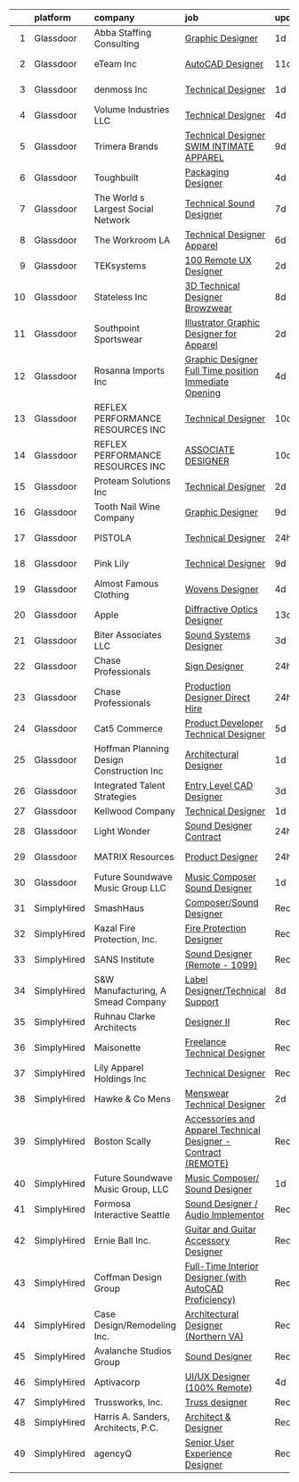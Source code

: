 

|    | platform    | company                                       | job                                                                                                                                                                                                                                                                                                                                                                                                                                                                                                                                                                                                                                                                                                                                                                                                                                                                                                                                                                                                                                                                                                                                                                                                                                                                                                                                               | update_time   | location             |
|---:|:------------|:----------------------------------------------|:--------------------------------------------------------------------------------------------------------------------------------------------------------------------------------------------------------------------------------------------------------------------------------------------------------------------------------------------------------------------------------------------------------------------------------------------------------------------------------------------------------------------------------------------------------------------------------------------------------------------------------------------------------------------------------------------------------------------------------------------------------------------------------------------------------------------------------------------------------------------------------------------------------------------------------------------------------------------------------------------------------------------------------------------------------------------------------------------------------------------------------------------------------------------------------------------------------------------------------------------------------------------------------------------------------------------------------------------------|:--------------|:---------------------|
|  1 | Glassdoor   | Abba Staffing   Consulting                    | [Graphic Designer](https://www.glassdoor.com/partner/jobListing.htm?pos=123&ao=1110586&s=58&guid=00000181999fe7e7916dd5e45c391ed5&src=GD_JOB_AD&t=SR&vt=w&ea=1&cs=1_2247177e&cb=1656139803029&jobListingId=1007960849158&cpc=6FC5BA77C9A4CD78&jrtk=3-0-1g6cpvq15kltv801-1g6cpvq1kjrru800-155bffd3ea9478ad--6NYlbfkN0D5XY8x9m_cZnzhfDtFYdXIFqW5MfypCU-42RSKYM1kH_0eg9Z-lCucDnpRQujjG_ooTclHPZioJhe4mTk8S5hcjyUw3PG8KJkUVTs5vgBmLElv8meouyLQebweONDNT1XrFsEC6s1bsN_UQPBA9rxKUjfxQBaMX06mq7FGyrM_JAB2sPVV88j1o8Q0quW33VSI1_bfWkgmMI9OPbMJ_xHQj9-OAmwYSnWX5XeFM1X-IvdGqXnUo1EW_fMAmQcrB_y66C3V2ZDGFh3yBXx9o_XVhut6vDx8xtyKKr8DNNHHl9OX6nUPxBNB7fZf0TjYFpStfqWNKdis2msfiDVYWVi_idkJnYpibq6gXOYyVh7oxZmNyzPlgn9yB4k8c3twSjGC74osTYuNKalfn2fjEEXD5VXs3jveoI3d0e-vLGPOteO6l8mbncykiHUJ78qnd2siRDnKWxqqnuxs61eR-JnIaRA7i49WLNBvM91uicmYvJ-vGPNfnSBiOQlDh5onf47sF9Bt99dHeHVq-SGjAxuMgb0frEpKbTi7zKB5d-sx-5hWRYI-TlGju65ddYT23z66khxz1kccgYUiTB4RQ74TbkbqOXHjAmo%3D)                                                                                                                                                                                                                                                                                                                                                                                         | 1d            | United States        |
|  2 | Glassdoor   | eTeam Inc                                     | [AutoCAD Designer](https://www.glassdoor.com/partner/jobListing.htm?pos=129&ao=1110586&s=58&guid=00000181999fe7e7916dd5e45c391ed5&src=GD_JOB_AD&t=SR&vt=w&ea=1&cs=1_66d0f1a1&cb=1656139803030&jobListingId=1007937039017&cpc=9908D8D4413DBB8A&jrtk=3-0-1g6cpvq15kltv801-1g6cpvq1kjrru800-259ea91345ecbb64--6NYlbfkN0Dtmpfj98iB4C0jJJOWen3Era3IQfJzNZ4PFwBIKpo80E20bU78zJ3qEgsYTK5DSPz2nVM63jEu85g2wyEp7GOiwDZtRm76r6gggW2dyppFTPDjrhPB1LtMoVxK5tILCAi8G_U8XwhcwQssUDssgQsYJnBmyAeTIwZ8myuz_qMZw3qW_9EF1ez9N1UbL3s7QI27-asQLpWxPvO2_uY06bANx0S-3tz7IDbvfZJvSbhsFsEgqe-1aelz88K3J4_lkMF3_bYta0ae3sYT4kLEH_mdaJpaxR2U1BB0QntvFdNYyhJ1YX3xC-LYrrOI9i1OPBixy1jU6_0N0B2CANHhjC-r0EAAQZAiFHSzCuwhJNj12r5V15vjctuRUnA2DTDyWhb4EDh2bYXHH6CboPfrolZSpwHzPAjMctXQqO_4VKxYXKRaHKQPbZG5Sq6YI_yqRklmcvVgtv4GwNdHzVXr0bnmdXcDH5LfPcjVq5L41JKtMEOBvIriv6TOoMJ_OSDeVbE%3D)                                                                                                                                                                                                                                                                                                                                                                                                                                                                                         | 11d           | McIntyre, GA         |
|  3 | Glassdoor   | denmoss Inc                                   | [Technical Designer](https://www.glassdoor.com/partner/jobListing.htm?pos=113&ao=1110586&s=58&guid=00000181999fe7e7916dd5e45c391ed5&src=GD_JOB_AD&t=SR&vt=w&ea=1&cs=1_8f75d930&cb=1656139803027&jobListingId=1007959249206&cpc=7E331B339EFC28D0&jrtk=3-0-1g6cpvq15kltv801-1g6cpvq1kjrru800-43769c3766ba4d8c--6NYlbfkN0DdLn5tXN_RiyJSiFodarGZFJKa8s6F6AK0THPBWp05McNH5sQAMcv2qi3L-7LDewW-T-4fF36Hi0NQzX3-MyxJ9SFL_pYdff_DLAv5aAurf4gsINBZbnt8l_5Zix4SHWoHxc8eG_jxi1WioIYvKKTRA9-_nnwFGC_PEjMC8SDKsqfZNJgzKSksCgixSpyTskJXMSjfDpv5NsoEuVE3IRmdQ58R-xCqYVedBR2AFnL1A3jckqZIBFzOOYkPv8MPzV1DiItN2DJkUMKmiuk4SBXQIuhanMEzBMXSlZOx2jMCLnmoPHN5MUlxENHhdl4fRHvG2SpDE2jUCW1ykilPKF_FRonXjvqycTRQyBBhwQi1XoHkJh5r6oMJWqJdCuyIQOJ_WJ2-GBsEZgmHQuo9NsXN6MUJzcn7r4QlfO9r57JnO_YoWuzpzYHZt4f9edmlWXqndaoTQ-M-f-In7HrXvAB-1xYZSOAC5nw9MvXxyKI_7EocwgAjaYGxbEZw2qoMHnc%3D)                                                                                                                                                                                                                                                                                                                                                                                                                                                                                       | 1d            | New York, NY         |
|  4 | Glassdoor   | Volume Industries LLC                         | [Technical Designer](https://www.glassdoor.com/partner/jobListing.htm?pos=108&ao=1110586&s=58&guid=00000181999fe7e7916dd5e45c391ed5&src=GD_JOB_AD&t=SR&vt=w&ea=1&cs=1_73f53e7c&cb=1656139803026&jobListingId=1007951439288&cpc=A938E184CF850189&jrtk=3-0-1g6cpvq15kltv801-1g6cpvq1kjrru800-cee7be69e2de9c40--6NYlbfkN0CrWoS4xJUTKBVnDGFk4QJc1FVcIWpHg6iKELYAmHB_h5yh0Dp8TQlJbo0yccCNWnJZulmNEIBEuZ36rM7hJYuuXp0-ocEdb7x4b-jFL4e76IbVU_qOLIn2576b78K708hffQi448F8HjxF11MxQWFgFeCmzxNtL8bwlKW7rYwozO-3tQfV-SBmYzc0oivaGyqOTppDUJhhv9zyIJfy8N2OIP8HfB4DAe8nGWJQ2N_cQ_dknvmmmGUAjGQ8jqMb0ckdGhFj1EW2GR_gjmNz4FJ8ijaJ20LC6QU2ADrFHEzRGLBLeQ6GO200WRwuK4jU4VjI045NtabefZ2Gm1o5ASkAZOo2dyhkXGyWmCrdxvc-HhQ0uyp6CJbLFn_al8QTfrJeuARVlr6sLNUj0gYNNmggvDPjPawVdWdFkqPLd3Ga0V_BUmZSziucDpxMw-zqF16HQzIjLl9E5Y572ZDQ1Q5ZA6B8s7BMBfX00XC_447exMmgPIpicTbta-elNZAeTG-RAf7UCJN8YreD0lh_dyPU)                                                                                                                                                                                                                                                                                                                                                                                                                                                                     | 4d            | Long Island City, NY |
|  5 | Glassdoor   | Trimera Brands                                | [Technical Designer   SWIM   INTIMATE APPAREL](https://www.glassdoor.com/partner/jobListing.htm?pos=110&ao=1110586&s=58&guid=00000181999fe7e7916dd5e45c391ed5&src=GD_JOB_AD&t=SR&vt=w&ea=1&cs=1_78daadd2&cb=1656139803027&jobListingId=1007942360547&cpc=A356F292FF34F670&jrtk=3-0-1g6cpvq15kltv801-1g6cpvq1kjrru800-4e00f04391f14b82--6NYlbfkN0DzaDHVbxJ-LJZej0v9fk4K-FwNocoxjQ_zxp68kPBvctOBIAfBBfY8yM6aWU0BbG79AGZrteZDLLR1ROExfUvURuACMNXEbU2lgAZJTHfTwjbvTSxRq4aFQdJ-C5X2_gb8JBuE7G684wYkkNPhUNfVRXTN6x96PErJfEPfX6yxrsP4V52AM0C8BHBBJXIs_ceglNmDeK8pYX7rAilESp_KtP8N3bvSk64t20KdY6PJgDa6uiMY2U9CVonpiNA-z0R3R4DWI55lOHjZVfPbr77Ga-KARzmbF4BV5wL_RphcnnXN8upO1ayvDeNgBX6yKgYPZ0tlu1o5XKZeIQxawNC-uq1cZGgsdA7aIPWNNZf7QcRg6-srtOBI8qeWEBBqkHnZAcJdTECfR5g1w62Whte-d7O3MZZ1rtaVGuGOC4Tsfq6pK5i2Q3WcnTxlpiZdGvWY-LI-kQ5-wF4ldM1voYXBWf132A_Z8ikDMLOm4wmRjD9pCaQajiaYhpkOf11plAFB-oE9TMxkGjiyMmqHTeTBowVRrcuuDws%3D)                                                                                                                                                                                                                                                                                                                                                                                                                             | 9d            | New York, NY         |
|  6 | Glassdoor   | Toughbuilt                                    | [Packaging Designer](https://www.glassdoor.com/partner/jobListing.htm?pos=109&ao=1110586&s=58&guid=00000181999fe7e7916dd5e45c391ed5&src=GD_JOB_AD&t=SR&vt=w&ea=1&cs=1_8f88eb24&cb=1656139803026&jobListingId=1007952430060&cpc=4AE8B46D8845344B&jrtk=3-0-1g6cpvq15kltv801-1g6cpvq1kjrru800-0b7d8448e62768bf--6NYlbfkN0C4BDBIIfYywdCnnQWSiy8nzgMXr_T-T3FVOPaJNWu58sZHQP4c05NbEHUnsO5ve6OuW10Oli3_DUMNxbEVmi82GZmU4jdpu38fPRpG0ek7tOhAinm8wbXyoXwmhT4b-mWKUgANTIcKIc0X1YcIpVF_SewikGBWXDbuiZcao1ss5ro8kVCe8W_Leo9dzysIyxErY0wS-1K1Bgfyb8fgM7Ux7jY5KTbctELzNFG-opyFxJqGtuS7Vfllv4PjjVc37FO9uWlG9Wy7RfT6vlc9HwaIY79He5E-3rq19aObw6_wSLThKBzYshn2dRd1CwNKj0-X2kftMclzV7ZeEjN5cqB8O57GPGf30h8RlpmoQsVCXKYSmQitvdAzI48cqdGYfd4j-CC274MEpF-Pvifo8MFN0j_z9GDOTqsUzTFKnixGiyoFXChtL9H0duW3FTub7tOYNXp0W1Vjg-jsnUYZyz-ECrUy6SA3aBsvBCpmkdaXH2SDQlaCxmpQwTWuicLwAtv444-fdhu0ipwG_shw6Gbs)                                                                                                                                                                                                                                                                                                                                                                                                                                                                     | 4d            | Irvine, CA           |
|  7 | Glassdoor   | The World s Largest Social Network            | [Technical Sound Designer](https://www.glassdoor.com/partner/jobListing.htm?pos=122&ao=1110586&s=58&guid=00000181999fe7e7916dd5e45c391ed5&src=GD_JOB_AD&t=SR&vt=w&cs=1_feac3ee2&cb=1656139803028&jobListingId=1007947529086&cpc=334ABAF5D42DC775&jrtk=3-0-1g6cpvq15kltv801-1g6cpvq1kjrru800-0744d230c875cf78--6NYlbfkN0DSgjPPcnEdvoK3uuxfISLALE6pB1FR7YSHOr_tSg5_QGIhoz_2VqUepdcKLBLI_zSML46FpfmYSxTGgOzmUahEoODxPVUo0o8oN6EbXFUnNevE6Ugycwzlx08XJAEINrIwjIcQFWWLNtfPqYEjgCiMaS-58kIVn7T5-5KBI80HdTSx0k3qsIe6Iv1zFx6Atnt8hNDBU5Z4XcWfPQLECICrmsKFaYQfr9H4H4wW8qk-Dns-vx2fa5KacbRn-hsi3WPIC5yTNCadP2yL2L0cWH0iioaR2oSAAwec2UwG8jBvQQn5DFXLLh9rTeTOsuth3eNiTVc4LZCxko3Zm_um99HaOCgNoRoo20vtbLsHerLpljf5aS0fbWaV7lNqFPak7eO3ALLJmxpTia6GkE0yAvljt1jJ5vrn-lzx6W_qtxfdUsxrY02JpkhsKsqLk2IZLMbi4D4pxZkR0ZHWIZkIvYbABANhkgTQNbhXQuNV9RCu53K30c7rgT1Bp7w97OIkuH8tzyf_poEXVhJOf0kZePFg3oI9Qn6ppQDf_GGgNjYzTAzcmm7jVGWfKeZ0Iql8T51tvuD6su0mBw%3D%3D)                                                                                                                                                                                                                                                                                                                                                                                                        | 7d            | Los Angeles, CA      |
|  8 | Glassdoor   | The Workroom LA                               | [Technical Designer  Apparel ](https://www.glassdoor.com/partner/jobListing.htm?pos=105&ao=1110586&s=58&guid=00000181999fe7e7916dd5e45c391ed5&src=GD_JOB_AD&t=SR&vt=w&ea=1&cs=1_b5de8e4c&cb=1656139803026&jobListingId=1007948862201&cpc=33AFB7EF5A21FBC5&jrtk=3-0-1g6cpvq15kltv801-1g6cpvq1kjrru800-63055c2c9f39e4bf--6NYlbfkN0BbxD7TrE-0N5bh3QngsCY9650hf7u1LNH0kUNNe64i46ArhF52c5H6kK_ReaOHWezDTI2PlXxbWhRUQmaRdJbsiGHEQRuhsScJbHgWwr5ya7Irfu9MN8k1a-SYASiDP-zfItoPmHoWd_EDJt6aCO4KZEYE13hlEpiS2PXxaSIpcndCNbv4tB3l7CpzQvOoUQ1Q6hAAuKabnBjtBBdRAjsxsTZrgcZl9A1yY4eeZZdoZrCcUlJ2fmTHB9wecLWPsOYfJEux--Frff4AqkWxGZmXJ4r-Q5hNEuEiuUsqDfb4_8laDO4rxas1-r3wBTXtpdSNkQeikhXRLypphrdF8UuW2I2gdJ_OFAoD5LW6MctDqdwl-29b6j6m_LxsVPCbY8vIwI5s7vb4FTKwrliincnTeo1QEGRA4OgKUYdiCm6AHcNZxA9zzx9MamZTovaiBGAZAY8Umr4pNCXcYH38r0_E9Ry73ywM5ZwuvTvgh9WOc8nP6U25m7R2BkDNoYqlcomrTl4EcVw9Sv0JQ7sAzwFLTBe4w2qQMfg%3D)                                                                                                                                                                                                                                                                                                                                                                                                                                             | 6d            | Vernon, CA           |
|  9 | Glassdoor   | TEKsystems                                    | [100  Remote UX Designer](https://www.glassdoor.com/partner/jobListing.htm?pos=124&ao=1110586&s=58&guid=00000181999fe7e7916dd5e45c391ed5&src=GD_JOB_AD&t=SR&vt=w&cs=1_5f8b8f7c&cb=1656139803029&jobListingId=1007956238089&cpc=F41FEAB56D215062&jrtk=3-0-1g6cpvq15kltv801-1g6cpvq1kjrru800-d1175cbc0fb1a4a3--6NYlbfkN0AuKz8EBO1xHDEL7V2YF9xF3dC_I9B9i-Zw2Jh8clPMK9BxhHDJszxSyW718EipT5MK1OGvzkmdMuVHp7jiqARR-6rJqDJeEwCXvhkQSMqugnPDxzwrGPIRaB92AMzcjUI9N4hb3BmvfBLRRR-zhbGxCYqW7Q_9v9qQqOIu0swwyd7atvHuJebjDlhZztd_fv4zvfKMfdGFHKd1Csk3EmofofOKFF2E2KduMINl2brNIBkavc5bzsWseZ1UGxRVQ5Nijhpyhyar72f-dwWvHcK4l2q5DicES7nVrxtG8JkRSp2F_KUXJUIf4K3W9PxBRajmkIpoPOAt10qlNySXCBF2_79b-icI61-HkcLEwNn6JfjUd5u03o1tYykKKrPIthPWwaoMKvBT5l0RWPjKftBYrJ-blQE1IK4OXl3-KU9cbfKmd9nPmAZXfdWttIKQEGxTd91gH2LjKgBGWpWO_fczyA5vmhHYmF9uTweX7ebToCMrETYMGoolDkv-LABUOiwDBk6Rdqq0AFOUolyT5Tyd4k9S5Fho8GIUUtrPaZRXSZSgpqwW3zZyFw39onHNNLnOf9tF0-fwqNG6JrT3nqxURhvvp5B3U6NpWRvh76B_HaTG7F5_RoH6UfEfTGSLjkUWHVq6jY223XYpm36JRgRlrbZBYy2Bq2XK5XZNBVHCpxNQn80w4FlB_WvNT76AEvVNXsDCaN-rwGxBKAnhFLZfwloIa85leN3btoPESGGa9qXPru5rS4hCTb1PrqHsc-zC7IUVmIEB1ivznD0IgUE41ImeAU7jojlnrOHAsvZyA4R2XQeAwdA3ONeN3bz-m60sOoEojOQAhKI1F08Qb8avn752nv7T1SRchUPEPuAeCfYT0OQPJJvnrpIO520jh0E0vCc0LY2KWzxhZz-PWTgt__nC0N5jK2cGdWJLJEqlzRA5_iQ2_BHAVlhqV538Hww%3D)                       | 2d            | Chicago, IL          |
| 10 | Glassdoor   | Stateless Inc                                 | [3D Technical Designer  Browzwear ](https://www.glassdoor.com/partner/jobListing.htm?pos=106&ao=1110586&s=58&guid=00000181999fe7e7916dd5e45c391ed5&src=GD_JOB_AD&t=SR&vt=w&ea=1&cs=1_386971f2&cb=1656139803026&jobListingId=1007944586616&cpc=F929909D2225707A&jrtk=3-0-1g6cpvq15kltv801-1g6cpvq1kjrru800-d92c17cf4d9f129f--6NYlbfkN0CMcCXJT0p_ILdaQUIJ0-QQ2_CBConMKszWTsGK5uvI4353MWyOs2yQnOr-BO7R0OdsV-2uWtxKNRcQOIisj4KaKx00A0lKRhJPcNQ2V8uBWaeRAsvkgoctLAWBl_74iXVjRuoS-wp-WJ8tnFC0ceYmcTlksXapOFD465wUOEqag_67zJiey7_Y2YzBIvILtyrZCZcDxjgCoOnhkZU7rtF4o9tBRHS5ELIcPrWhalTMv_PbC2OReNbP0vkYFWNyzX-JeYJl8J69aQANUKSN97RodjdbWdUXbsmjlzzJ4AX6T2cLQPG5ernAdvlV8UhMA47Az_oY4nxeiEpl9H6PznGIX9C7Wd1LDhaxn32d2LXBQtbzTHi5F7sw7sEBsYMRo90bIJ5A5i9MtBV6a8yyUZxqOZhJ__dm4JKW97dE7ZozNhpGohkG0JOg1xEVvDTPct5yNyDqH_Cnu159W1a4yHDBds-cO5g37SJJf-z7iL7QASihE4F4zAtI_L7hvkalxxnEwscOmfjBex1KFDQJfatV)                                                                                                                                                                                                                                                                                                                                                                                                                                                      | 8d            | New York, NY         |
| 11 | Glassdoor   | Southpoint Sportswear                         | [Illustrator   Graphic Designer for Apparel](https://www.glassdoor.com/partner/jobListing.htm?pos=119&ao=1110586&s=58&guid=00000181999fe7e7916dd5e45c391ed5&src=GD_JOB_AD&t=SR&vt=w&ea=1&cs=1_10d1e499&cb=1656139803028&jobListingId=1007956721470&cpc=6193B0C32834B022&jrtk=3-0-1g6cpvq15kltv801-1g6cpvq1kjrru800-3104492e6307aed8--6NYlbfkN0CNayYzF1mBaI40OgT78t3Q2d9IxlwDzhsYR4HK7epYUe4Qw0M7PF9GjlLjp-a1XHEFqdOU3Ogi1Pcj76x2e9YdKNnXAzn_c7qAtMxNuzdFIsUZJW85nyqE8yPwBOeFmOGwJVMwQaPSvg0C2jWEM9g4yXkNK2jYDY3eFsCgBrk0luXt4-iCGxJWkcgyQzypojT-_2oZh1NsZjy5WeM6zM_3t5YE3AqocyMaCIQXDxzrOUslDsBmjKnEXj7kHj9a4HLRSKkpup0F5cjVgNBiR0QbXkX1iw6vUlV4-RLvUFg4Y4ojsPIGB5S8Fkh1Rex46uVvzo9yla6W0m6BrecNkxsD5iUFSmXZTlKFGHHRXvptOzZE8kvgu2WnEKDbOFX9V32OQJKXrVsmBw1_S7O4Foo6qJe-yOxEO8Ti0GEIDVN2Ov9FmnMXM4Ct2ZISdRVAs2WawGcHjM6nqXsG1lBhgBfFnkuSNEd7_iVZxBqLj3Nq0kj8DcrHSskhS7jkurK6GEa68zne0ntVEHFsQB3THP6I)                                                                                                                                                                                                                                                                                                                                                                                                                                             | 2d            | Medley, FL           |
| 12 | Glassdoor   | Rosanna Imports Inc                           | [Graphic Designer Full Time position Immediate Opening](https://www.glassdoor.com/partner/jobListing.htm?pos=118&ao=1110586&s=58&guid=00000181999fe7e7916dd5e45c391ed5&src=GD_JOB_AD&t=SR&vt=w&ea=1&cs=1_c1f5c987&cb=1656139803028&jobListingId=1007952395744&cpc=18C9CE28155C17C5&jrtk=3-0-1g6cpvq15kltv801-1g6cpvq1kjrru800-b1c9262dd1571758--6NYlbfkN0D072ft-k7_T4w-6CscujyJjzUAKsj7sSbnXQvwCC7i3J0FKvnyvsWJ_LoI2YqmOpbBF_xc9qS7wCDU1_QX93cSeTL1dK6PBQPmR8LHmwBi7_zlthK7Umjm18ULXxa3EqKpGL3nT1uSoC28eiXV8yp5Wd0fL4arja9NYMRaCTp3GSvfVZg1iua907PO2aJKJp6wNWtwQnPzq6d2b5jaMSus_FE5OMJLAbqZ6nb-OHBnTtWfFEu0rhdpDeiEVF0P3MoFV_M_3G9Oahh2RY2tncXgHFkeNaDIn01__hYSwyeYnRFdfV65QyufKGZjhCnQkTrqSyT4OrANxXZ4sQfYvWc637pARpcS2cIHMeGUOXyykgD1YncVbwhaNX4z1WrATFLEWqxV2EYSqqU_AVRdYB3KFepz81gJhnVbhj0A1KYCE4zJ0Ql4OU_6OTDwSDPZexugfPH3pwbmfc-j6EwUevMYkEM6ANwt1GNa9-4roanGOxijii1iFBQ2pe7-obZApvmaOVTp-PU7uHnKotIfbTQb0djomAfmSkWmOV6RTq5nhg%3D%3D)                                                                                                                                                                                                                                                                                                                                                                                                      | 4d            | Seattle, WA          |
| 13 | Glassdoor   | REFLEX PERFORMANCE RESOURCES INC              | [Technical Designer](https://www.glassdoor.com/partner/jobListing.htm?pos=104&ao=1110586&s=58&guid=00000181999fe7e7916dd5e45c391ed5&src=GD_JOB_AD&t=SR&vt=w&ea=1&cs=1_74ad5bd4&cb=1656139803026&jobListingId=1007939731248&cpc=66EACBD3E279A8FF&jrtk=3-0-1g6cpvq15kltv801-1g6cpvq1kjrru800-27a4b0412040d231--6NYlbfkN0DAwgduWqBP7ymGN-lTADpinz2i-23XbRAyg5ywqS-MDZOH5KRN50EgLGOssWMhZQx6VbpTKVxAN0074Pvi34ZZbN9lZqlv2BaWM-Hs0ugqk8ARZJ0D_Iv1qxCQzqUdF-e7WpWAGq72Doat3IVYSmEy47XzequEuNbjmnfTSPwn3mffVwjowKTIRy22yM9SGt5fNuUsfqEqBWRUxniL1SgdUaabI0GNQ9Wi0QDlbifghVcdBMeLE5I3tUVceb9gJtlyi4mZbEtjTqB-y3kvcFyQ2vGGOt_uEd69lJJMU3kfdFnQHX-cVkHcOdcxwNpRI0g6sgDj1tAqHuv-p9iSiQxtvYaNusu2MDzXwqlMXPmLG0lVLEEWtMsc1NCl-2Km2Ce0pYbV_bx_HgUhbVkc535DJiJgHrTWLnramvrP1hMR8oz5x8r5yZN6E0FdreC_KiBddsOtEhsTfUhrOIrg68LIQO8DhK-WKw5ZzeghzSQjhA5i5Bi-v-cIHN3rOnGugXo%3D)                                                                                                                                                                                                                                                                                                                                                                                                                                                                                       | 10d           | New York, NY         |
| 14 | Glassdoor   | REFLEX PERFORMANCE RESOURCES INC              | [ASSOCIATE DESIGNER](https://www.glassdoor.com/partner/jobListing.htm?pos=114&ao=1110586&s=58&guid=00000181999fe7e7916dd5e45c391ed5&src=GD_JOB_AD&t=SR&vt=w&ea=1&cs=1_8447bc90&cb=1656139803027&jobListingId=1007939732488&cpc=CA43532650C61C38&jrtk=3-0-1g6cpvq15kltv801-1g6cpvq1kjrru800-72ffb21afdaba72f--6NYlbfkN0DAwgduWqBP7ymGN-lTADpinz2i-23XbRAyg5ywqS-MDZOH5KRN50EgUh40s0YWRSsEuoTSoolgZ8kv2vOhtyhryJC4J9u12ahrofIp7vtESWcOM3FN6KvlBNBfsLJdHpGqwWdkH3ZxyQ9M_k7t-b1JxK3Vgl0_GxyMs9u_SF8dlvw16NWzAFxQODXtSqZmVItdnB5p6aHzqHizt9_c3-6FISb35ZKZQiOGWs8VUPWR3_x-YETUb8tC1YCBrI711IBKD1xV4ZARdqYtFy-8lJJvjHhyraZ8p2SxSEjjhODo9QcoK1F_EgIzw9rzlKfEEeOmY_XN6P2V7vu5BMHxCP8XZhkbHhpSFWQ0-csj3A59Dj_9LvCL65zm3ixcqDIztguWt-XoLFr_zeOz16VbxHWtOp1gcuL-w-AxqTz2Kc-uCW0bGYlhzQAfRq1NGxFisBIOsLftQbbTFQoJYaAZBx0lIzj2b4VKfRK4kQ3BSMvWtFwRiu9tnuH456G-yARiGJY%3D)                                                                                                                                                                                                                                                                                                                                                                                                                                                                                       | 10d           | New York, NY         |
| 15 | Glassdoor   | Proteam Solutions Inc                         | [Technical Designer](https://www.glassdoor.com/partner/jobListing.htm?pos=115&ao=1110586&s=58&guid=00000181999fe7e7916dd5e45c391ed5&src=GD_JOB_AD&t=SR&vt=w&ea=1&cs=1_16a8e27c&cb=1656139803027&jobListingId=1007957157599&cpc=7F925F5888094D6A&jrtk=3-0-1g6cpvq15kltv801-1g6cpvq1kjrru800-d1a8cd7a36bbccdd--6NYlbfkN0AEHyidsAqlM5jU6RNZv1Yf_D4e3sgfUyke_uMGTUdwuNYaPub4Pzc-m7WlvIsD3mx2oUdZ4W7WlRNRRNhxlogjq4lkkLP-kxzMHokMcDwNF6sl7fpS5lBMMKe8h0378UpkGmF67BhasmU-epXJX_L_fj0Bt_qQrpg8Xj46DImytkJLG-izhDhCgRfbCoH_NfGcTm0BhBFrwhHjtZcA-Lwivw5I4TfjLYCc_vSS3hnU58Su6vsWfc1wudvLiew8inLJQuC5R2OrP4US2PQgcKLQQSHDzWzyOGYgCiJFtuIFNexthPVugFV8_u0cDpeYITlRXMtoMsurEfGU5DWB24ituFKOOIfMRnwAqX-FzEWgQTzGrhrEp7Om9P17V8kG0-Yz6gp1Gvr7msNYfuCTn9xPKHNwFjorBjdMKKAXHgQWKvA7dhlhY7IPOVZJpkCvsB_9dBRQUiwq_4eAx1F1SJLqnXif9msY_NyPcuI4bOl_m-FPRt-rhp4vkEfaIyls2efYBWQ5ZKEBmw%3D%3D)                                                                                                                                                                                                                                                                                                                                                                                                                                                                         | 2d            | Manhattan            |
| 16 | Glassdoor   | Tooth   Nail Wine Company                     | [Graphic Designer](https://www.glassdoor.com/partner/jobListing.htm?pos=116&ao=1110586&s=58&guid=00000181999fe7e7916dd5e45c391ed5&src=GD_JOB_AD&t=SR&vt=w&ea=1&cs=1_0cb4d0af&cb=1656139803027&jobListingId=1007942247149&cpc=A356F292FF34F670&jrtk=3-0-1g6cpvq15kltv801-1g6cpvq1kjrru800-9b83c48d7b2d5c3c--6NYlbfkN0CjKRV8yKFPEu8Po_cjQyNHKyqNNLzW0cJsVwM-3VoaEqMrdRFbsWOs46LoU1KHRrTVMB6X4ymcRAlqPZIhQd6_dk1tSLRlh7JByHdvOVyNieEbGtNsG-MlqMrdVFeFd8IgndQH_vz7dgT0_Z84y1Nhn-b5sp-HO7dOJepTiTDtswdw8jk5DJ3vGtEZiBXSx-2otpp5MuPIg_bwGmIi8b1Be8sx8GzCNA52qdXtfko8CZ7yMKKKOAcYdmGuJdUwV06nPA7ARWGMQiM6EtG0fuFOl1YjshJhQarvj6ZfeBu0NGZVwiwRwZS6TnX7PNRQVbsZcwKIpEK-i8m0u22qoNgo0BhnefWS6trJgj8xkQSPr6mZk4CyRl1L1hokC5jo6KQ3tAgJEbpuwtQlweqYldpkjwW1k0XSPlJEiumONL2eRBg_BXZj_RrcPs6IJKKGMjHU1pPFalaAJ_bDe1s41do2KD2w2aWAUO1gq4tgKfzw-6IlAhz91F-Ig9FU0xadoPw%3D)                                                                                                                                                                                                                                                                                                                                                                                                                                                                                         | 9d            | Paso Robles, CA      |
| 17 | Glassdoor   | PISTOLA                                       | [Technical Designer](https://www.glassdoor.com/partner/jobListing.htm?pos=111&ao=1110586&s=58&guid=00000181999fe7e7916dd5e45c391ed5&src=GD_JOB_AD&t=SR&vt=w&ea=1&cs=1_6cd1e229&cb=1656139803027&jobListingId=1007962534136&cpc=BC94DADD91C18169&jrtk=3-0-1g6cpvq15kltv801-1g6cpvq1kjrru800-16c2fad18bdc3df4--6NYlbfkN0D788tVLZnHYB2JKTLmCXo4PydfvtZKcdbYx6lxKaz3IjTqo4azoijWuhNh4-_c7on-_el1oLdy8SNfyKAsw6ZZexLzuCWo5-L5cR_XeP7i8c62Wy6wmid3ELhVHWswjZkU_iFz633HwLWEgoiqyuyk1aXlGMhFXzIpUtveloPUxYoir2sWqYReyDpb-cbJjM841qLndOPa1IRlBvTTf1eAtJ96GZMCHOzuUoWMwVeEBhseNXucjU1oW11YEpLnbgvgtsq1-mrAppUXi_qQv_7QJ1BwhLiNO7AofDoIBulpTv70nUuGqxBR4GmoERmXf6c2C8XrqzhdKytiATCa5XUnm61_WEiyV0t6Nv7n7A6Zy3Baub_thjSjbf2G8iO38Ja7mO7lfnHWZBBr3DuLO3Ka6Fa9pQCz9sWY2ViR4pqQ_L7W5xd_vmzKMRfVIS5-HZgBEcxqk7Liudp6Igow6WqSyHDm6U0eifj90yscoSPT_2aWeEzY0R9-w-g23JtiMTN5Ofn37Yq8Pw%3D%3D)                                                                                                                                                                                                                                                                                                                                                                                                                                                                         | 24h           | Los Angeles, CA      |
| 18 | Glassdoor   | Pink Lily                                     | [Technical Designer](https://www.glassdoor.com/partner/jobListing.htm?pos=101&ao=1110586&s=58&guid=00000181999fe7e7916dd5e45c391ed5&src=GD_JOB_AD&t=SR&vt=w&ea=1&cs=1_a2e192ab&cb=1656139803025&jobListingId=1007942576037&cpc=99574EB22BAD061A&jrtk=3-0-1g6cpvq15kltv801-1g6cpvq1kjrru800-6ca449f7b44f1ffa--6NYlbfkN0A8LtuUM5rt82vFgyuUx_XuLHI-lkxGTrVIFyp0Xvz3vs24rs5Sb8Q6Bq2cwIJ11y8FfEiLGhJhF88_JaM0WcfrHwF79YfVmWtIVxPQ7r7lri3V6acNC4fxRtK84dkVoObiiXZpJf0AdkW5d3or8LrXhZFJyP0Blb2YzeIq1b71rm2eWg8m2AJ6B4UrjZV7ISqB7c7SqNEo7fPaNuQYxh0dfJYewM2bJeRTKh_2fjMMDwdhRvFs64z1kAq54-PCMfLoPlLXLTIvN4PrhGV_X6StgrrzCqw0OQNVsQ40JKi4hFrV8JIPaYFsGFZ75B7xelQnWRGD-Bz9ZDAoYGw8N_kXijQcfv5imN1sYE3LbEoK2pmH7hsX-u_KzC3T__iT4ASRsLK_iBNEU8uyi--elyqJG5tzorucc5FVi2JNijwmfuSimxYwLhbAGGt8XAwpzl94TyIhczDhZQruyi23-Bf_kdpjWkjph-klxsWk6-15SDW_6RBed9hTK0V1xXqGWZ0%3D)                                                                                                                                                                                                                                                                                                                                                                                                                                                                                       | 9d            | Nashville, TN        |
| 19 | Glassdoor   | Almost Famous Clothing                        | [Wovens Designer](https://www.glassdoor.com/partner/jobListing.htm?pos=117&ao=1110586&s=58&guid=00000181999fe7e7916dd5e45c391ed5&src=GD_JOB_AD&t=SR&vt=w&ea=1&cs=1_5f1a4b51&cb=1656139803028&jobListingId=1007951947183&cpc=6945AE2F4B03E059&jrtk=3-0-1g6cpvq15kltv801-1g6cpvq1kjrru800-67962bede86a0ab0--6NYlbfkN0CdcVd3SDA1nO7RkKTAACmPV4xEt72Vls8LI2dqcgyOeArOVgkw5w3agHOoMyrsH4T1UUsgTp05u6AgK6dtjIQaniRTaBitCJRj6aFDk3pUxeKjpZbIACPTOB-nPGkHkqAhza2WN2re649C-ENm2y5Yh-XoB-bxyrbxAj2pMfKPeY3ViGoatk06tcYNCj7m9rttMPDF1NrGKNtB-bKVgIAV5adTDVJfunogas470a1S1j0bhSI0ONTW6hBd6A14I91MhfszMPKVZEFD3M6n1tH7eQ0so5BQjMarM1DQAGOSrj8gYtN7U0llX_zOHEBMzx5LttrNWX0AL3LIF61LwOQFoREkssha0qyRGu7XgzgpndzW70aJrbxIsAN272E4vnizLe5_EdqQhDL_d7yE_eKIgsKMzeuoKxmYqGMwA5ZpuC3kcYCrB8YoEMaz28DQYQiqbcwrZ_7fvVP-HkH1iAawR_aQj34ujqK7Nrtv1MG3QgoPj0q7sYEOMacHr50Esh8%3D)                                                                                                                                                                                                                                                                                                                                                                                                                                                                                          | 4d            | New York, NY         |
| 20 | Glassdoor   | Apple                                         | [Diffractive Optics Designer](https://www.glassdoor.com/partner/jobListing.htm?pos=120&ao=1110586&s=58&guid=00000181999fe7e7916dd5e45c391ed5&src=GD_JOB_AD&t=SR&vt=w&cs=1_d0577d32&cb=1656139803028&jobListingId=1007932865741&cpc=334ABAF5D42DC775&jrtk=3-0-1g6cpvq15kltv801-1g6cpvq1kjrru800-69507042d2da45a0--6NYlbfkN0BvKrLyj5gPmtZO9T8euul8TCxuuKNOtzRJOomxnwSEodTz2Bc-sPZlPHrT5BCwu4QmRuf8YYholpt8bnHRsfHystDi5JTy6siABPj5tCrNY_k_5fGrGUjJw7EfisUzJW2dxYymifh52rV1iLzo7W1F2vANHZV9F2_CXpxcBI-rW4luuYv7eNU1pCCCCB-mYL3smhnXmvqDib6Ib3aGxKMr25HwMDGU_GgJ3MAcoGFNGL6h8hRbISwNVPjdkCE4d1pLhiV4_tQgjw2-Olf3x-fVfz99V857Eab9FAeZjcvFlV_UpaYT7CDnCRXDlh_wLFhSMj63cZXO4x-HUByiLFzuwZGFY_GA5Q9Wo6X9gT2uUEwbgV9t_yrTboDvba6X0AlRLYdDAM6fb58l2jW8ykQMsC_AbuD4zD1B-Glw3-Si0mxdn60qAEdEwvGwAdaw83rR4yKAHg7636dQp4NA2xRzoh6u9XUVPpWdedc7Sw6UDTi4ZWm03Wa5yx0mPtjP8oWQjHL5otNrqRZXW6V5WgfrMkRe8N3TNO-W4qJWYMcOX8Y2JV_Fdx2_1LIZFx9vIDkkVUXFGuJt2_I8UOnadAQmVrxGZW7eU27EETglcYKE7NBtUGdmHZQm5u8oVGY-VCeG8nNBiibnDbhLPVrMDeB60DNqLA-lrRp5PZMGTm3HWf_Y4f9_wNIehnqcUveP7ImiHRpE5hnHNkF3n_F264B58Jt9t4ypvtBEaWhmq6cMkqECcJ2LX565LYa7r9tTMaLIYXqO_fll0X9mv64s9xgP5e4_cVs5RvAilZwosGK9axKo5wnWK_Zq4We_n25dGl8blA7f2AunpwzTp9BKSoU2dlwbe1_1KHS3wVqPkaSsNkER2dVWY7Ap1bTryIe0sz_hBmtNA01fHk5gIH-3ikNqxrf5VTemRuFGhYRFGL4E1oic1mQpRn6SaOHVQPCL15vjaFDixM-DvwmWWDuI-Mi1) | 13d           | Boulder, CO          |
| 21 | Glassdoor   | Biter   Associates  LLC                       | [Sound Systems Designer](https://www.glassdoor.com/partner/jobListing.htm?pos=121&ao=1110586&s=58&guid=00000181999fe7e7916dd5e45c391ed5&src=GD_JOB_AD&t=SR&vt=w&ea=1&cs=1_b8e0fa4c&cb=1656139803028&jobListingId=1007955455603&cpc=07D58528F3898F33&jrtk=3-0-1g6cpvq15kltv801-1g6cpvq1kjrru800-d31702fc584edebc--6NYlbfkN0Cii1BkCmuTkYhCe1n7tdf96rlEXZyahD0EQGX4UxkzWOhUZ7vCuYiyO9WaPnT0De4NyWeeIW-REDdA3pHtEyItIGJr6NPsgl8nU-hkeFl6J2d-Kt37rarTSCDmicJiJ6zR7eNrGxSgYYR1BQLtAhRrBNco_hGdgh6cmleOnLMs7jyb5vxDDokVGBYAVeLioR0msre4WpOyPCps2_9qKcEnkdTyaGEewQ2EYzzjDpREiO60RNLAgnkIOvyzXOJeVnorz1RHwOX1zQl3YctRg2xXyn82rgEZ-t7pLVsh46kzxY1lzJFfwJ75iJc8HjFCOqCtq6W6inh-Y5pVJcFUAt7kvGK86uDHchANPt5QJP-7eG6N2aK3iAUXpbuPZyaJzfqQOXUvfYCPdE23FtOFDhgcld6OvWKtjhRPxVnR_Vi8e7rCvn0bdl2lpxCk2efnQXuZF2Lb2osSkqOfptVGF4zX8zQSXvtvvcBgjjcr4CUPfubh48de3o6jZkUemrykALe433j5WYoerQ%3D%3D)                                                                                                                                                                                                                                                                                                                                                                                                                                                                     | 3d            | Addison, TX          |
| 22 | Glassdoor   | Chase Professionals                           | [Sign Designer](https://www.glassdoor.com/partner/jobListing.htm?pos=127&ao=1110586&s=58&guid=00000181999fe7e7916dd5e45c391ed5&src=GD_JOB_AD&t=SR&vt=w&ea=1&cs=1_0934cf1c&cb=1656139803029&jobListingId=1007962286581&cpc=F41FEAB56D215062&jrtk=3-0-1g6cpvq15kltv801-1g6cpvq1kjrru800-621f2751ac4a0dba--6NYlbfkN0BxclAmqT38RfGsSQF9ZwwZA5XuarZhQwJ9ujjtRR8pUK44shZPJCyyodDUJaL_pkut59MCWwN6-Q_6_BLlFuvrIwoEbXk0rwQ2xTs1Th0Ns-CJFNjbQAzHYuhuBgvrF73qC8ZWrOmhxuTNaH8K9nkvvS50UIIscbL5OgnlwkYt-G_oCWRUOJhGYgphbdotjtQz1d8Pf6F6gTwq0xEbt8mLQrFgZBwy78KszNAllRQfqYK-1w6meaW2DO5ObdSDyiMzG9g2FUYHfDaL9Ua8lCLrXJPtzTVr9jiEYX1xeUsqmSvPb9AOCkdAQ3CIWTdlnyR8XJolONRpZ4-bqd_ndUgrkDMYS5u6eANVzcCd7sssVIHGUxsQQv6c-xNsT5wixtpJ22m3DP1bENRfq0PSDBO3aBsynQ2gMYB4c7FywQhIDudQc1aD-tu4-SKAS3ZhDpAhNsBrveqJ__5Er-B5X757Dlv7Dfa4mQGxRjz5DoO-SSYsZoNtO5kD5ZCFPSg73gwk12S6Ig3J1a37LGPJDPSOUWGQYFFcwW4mHaqlGLBp27EsTaNK4_65QxDlgytve9thynIzqIYRDCLtdqDAeWKb4RphBfwQXp9Dofq3PUPv7CRAHfmPDkkUG2vR65we-DiaKOcmk1UFZZ1rk9sdOjhJXmMCCIhUoYHKr75-5fHUaQ%3D%3D)                                                                                                                                                                                                                                                                                                              | 24h           | Douglasville, GA     |
| 23 | Glassdoor   | Chase Professionals                           | [Production Designer  Direct Hire ](https://www.glassdoor.com/partner/jobListing.htm?pos=126&ao=1110586&s=58&guid=00000181999fe7e7916dd5e45c391ed5&src=GD_JOB_AD&t=SR&vt=w&ea=1&cs=1_c413af62&cb=1656139803029&jobListingId=1007962286651&cpc=F41FEAB56D215062&jrtk=3-0-1g6cpvq15kltv801-1g6cpvq1kjrru800-029b21571b4fee9d--6NYlbfkN0BxclAmqT38RfGsSQF9ZwwZA5XuarZhQwJ9ujjtRR8pUK44shZPJCyyodDUJaL_pkut59MCWwN6-WLe5PnVadKMXjwJsSaiUnGfSd5gpopCjEHAFpqroS7YRTIJ7Q2WsvanAyzb4fFne_wYX5KMizPD7YG8AGqYJ5QcmX9xkH0yVPh9_ZqlkaS54HfHpPpQz3ez36dp38p6Nz7xvALybUYsWQ1iqDqszGIlpVQD70Ihmrb0vCMC4KIlKIwsTPwQJWKAJVk61N3qNFq35NnyZdbvOn49-J_MFqUj-I0rliaYCcCqnEHpbNyzv2-SLRkUxNvBsnz6OSUimUl5-aUQ2SYKmVlzzCcriv_MCI2_zbVeXNcf03rHv7lEBo-LQaxbm3rz4pw8YCNYkb8slfjn6JglAm0y6ucaMC0jAHqJmc8E8Qy541qVbJuTqicztUGliQvAqqCTS_hVSbVFA8EXWycTboVIDH9Zi2oIGKNVdOHhWxoroC8oKGOumwMaeeM_kpT8lHb82s8MyGJYRla5A_xSYmyGzAhLZ_lqPflyNiFCFvRDtLaFMxL-ZYSdNd0Z4okokMASfspTU0_qmFjcrzJNBrNRA3K-Mcqh9aiDYyr8dVxRjKIj9HtTx1RzYdVGb93l9AkIhW6_jlbPCnumpxwkbJe6Yo--GXul2CIALWKc0A%3D%3D)                                                                                                                                                                                                                                                                                          | 24h           | Douglasville, GA     |
| 24 | Glassdoor   | Cat5 Commerce                                 | [Product Developer   Technical Designer](https://www.glassdoor.com/partner/jobListing.htm?pos=103&ao=1110586&s=58&guid=00000181999fe7e7916dd5e45c391ed5&src=GD_JOB_AD&t=SR&vt=w&ea=1&cs=1_97a26c31&cb=1656139803026&jobListingId=1007950456873&cpc=2DCD12B8022A14CE&jrtk=3-0-1g6cpvq15kltv801-1g6cpvq1kjrru800-96ae1e584072022b--6NYlbfkN0DK9H9N0sZiEMSpusen9pyD9pasoyl8lokJZX1rdmvB8nlnfhADnGBNuby_W_9wOEGlChfciEi0lvXaHvKrWWsYgTZ57nIEs_P3FwNCgZYAWJQFoQhj1TqLkB6N6StrzHjw2wVK4mC9K24sYsQczMJdvEiVZiFYDTfJtcuui8ARquEvQ4NZpGhUdfeZkDpnKyv57RT7VMPquhJOTLFHla6RHctIY0AHz2axwFzAoXwMq2Wb_nzQmG5-wKuvROwSzMU2iFR4FKxlZAlV1-LRLdw6jE04asLeASPkTJg6midx1cXqko1HsLIPz_NEgjPL4gRCvF2Dxqiyqni2Y9xlCt_CGnxogRXUdYt_e9INEVRY9aR_RG4fG3mY1alx6ewB_h4Xpg8WA0mo8xeWd5PvDpx7JFsBqP_Id-K4BORSkIp6bRS3fdwTLKPztJfwxAD7JQrFkBG5J_DOcl7C7A-k_gRhHUIETpsAM1mEckbozU0N_viNUu7tD9Y4IymUQFY3ZNzlWuxnT3yz-ZPNc3dbIpA62-ZosqBm7T8trfNEdsD8m6RjXtPfw2oMNDAcAyFI93k360TUuhDSLg%3D%3D)                                                                                                                                                                                                                                                                                                                                                                                     | 5d            | Chesterfield, MO     |
| 25 | Glassdoor   | Hoffman Planning  Design    Construction  Inc | [Architectural Designer](https://www.glassdoor.com/partner/jobListing.htm?pos=107&ao=1110586&s=58&guid=00000181999fe7e7916dd5e45c391ed5&src=GD_JOB_AD&t=SR&vt=w&ea=1&cs=1_1d080425&cb=1656139803026&jobListingId=1007959215240&cpc=FE3523028A84C9DA&jrtk=3-0-1g6cpvq15kltv801-1g6cpvq1kjrru800-d9e560e382638dc2--6NYlbfkN0AbmY9HYHtrH1OeFZ38huuX0bV8vKFrubqe9ZOJv_5LMCBlSwDYacmWUb8RcK0E9HPmiiHS_NqQrdGyERfMANFI5AFBumnX2z9tZ9bQJkTp6oVQZlD3WJUxRclVBLvsfRl6GhXLCm59PJOD0wXj_A3vBYtfR93Q-T4FvBklRxUs_TOnn4wW9Nq_N576M4yE-pkiE-ndqc6QRjMd15LKNljq-aVr3KBKlevjcDLStvBpnBLB6QPKm0dn5WaOUNLcY_TYPLDCGeB69Jfz6_VgtQUkAxihaZKt0n13wjDUm_yFR8Ih8lhy-m6WnrCXj5Yi4syWIfFsnkPqvlitXROpmo-LLmi73ZGKYkDC9We07Qeh1FcTckhqOuZK-v3oOKY-VaI4MyMGswBvsUmj4nANI0GnfxV9RHeLKn6lhOaAZeseOkh88xdm2fPoLJLFgfQnA9--1b6-7EBRiRUsj4pMCDVCFfMivFZ50E3nwXtqs3JDPSXXUFbgeDq8-BYCmIhELL3pueZcw9RmyQ%3D%3D)                                                                                                                                                                                                                                                                                                                                                                                                                                                                     | 1d            | Appleton, WI         |
| 26 | Glassdoor   | Integrated Talent Strategies                  | [Entry Level CAD Designer](https://www.glassdoor.com/partner/jobListing.htm?pos=128&ao=1110586&s=58&guid=00000181999fe7e7916dd5e45c391ed5&src=GD_JOB_AD&t=SR&vt=w&ea=1&cs=1_da058bba&cb=1656139803030&jobListingId=1007953918474&cpc=8795CF9063CD573D&jrtk=3-0-1g6cpvq15kltv801-1g6cpvq1kjrru800-a540bfe977e0cbf7--6NYlbfkN0CeP43CJx2pVHeosa_JUoFsjzV_rDFq1Ba5HY9uV5BkoXR2DFubHe8Rz4o9at6M8pokHiTANfJ7pK-Kw-gtF24eilOzDlrFdFdGXGxssY6ggsZdtHMOjsnp6RrV1P0MQVmankZ5lRNscprRvimt6A_lZLXE-U2cXwMV6cni8YgK_DEw-2ZojS99sp3NMD6vbFIpCJezJQzc_kI9LswjVJ9ZcHcFE-CPvLMyXwHDolBYZwO4vM0YOrTAIzuEeJpZYUsT5p8OBvsxpgtfmpdCMc93NtWDkpLVAToKJ1SaRfI29axo6LjL4Dt_zDH2KAxjbu54IQbjRLdHwJaiYVctcVUHTKkgCItyVdFGSClAoJMgGoyvRaFGfWw-o-OGWC7LI7nj7C2l6lEyPANqbJtC-_sQ82GCJV_Ylawl1ioQw_7B8ZBDkwGyhq__PHPQJxUniZI-Oo8iZSHKm-Hvv5Wy30uIuAO5gyJIIcoFnR0pIh8IfnmUAT3UTNf1iQZW65xUwGH-CqGmxbVbQg%3D%3D)                                                                                                                                                                                                                                                                                                                                                                                                                                                                   | 3d            | Corpus Christi, TX   |
| 27 | Glassdoor   | Kellwood Company                              | [Technical Designer](https://www.glassdoor.com/partner/jobListing.htm?pos=112&ao=1110586&s=58&guid=00000181999fe7e7916dd5e45c391ed5&src=GD_JOB_AD&t=SR&vt=w&ea=1&cs=1_e2f2fa22&cb=1656139803027&jobListingId=1007959810530&cpc=81AAE51C33FDE227&jrtk=3-0-1g6cpvq15kltv801-1g6cpvq1kjrru800-91b8a0cf7ea0757b--6NYlbfkN0Cn1QD5rQP1c3tKQ1icVQ8MKzhPsb_3yUgyeaRtzpmJCN9ji9f5CGo26en4wGQUGQSiQuvwkOB01G7lY27It4Es3QIPqXT3TsIg939BDM3W9V2M3EJGyhqVH58IWwMMmbrIroxtUfCtEAncsR640I-nfgfCoVIQw4Fwta22mkvn3AtIl-ZvL_HG3VG4cpibPdcYRP1lYI2Tpo3PIb4dVN8h3QQkwsjadR8f4wHWelK5JSzzLC_fCt2fi5NNkS0uJCq7fVUiEgfepmZULeP0flJFerAQQeMJwMWLcdTJ_UH2R-9XWHKJeliqLLEd4mFignCNDUN4D1zvaGTwOrk2_k-87y7MYsGW5Z8gRzpCCGPeqrxU9vCl_Z28K06I0YqJB5aemsQQIIpZlyAXUjgdefShwgv0f3mSflQNCT90X0egvu27fji7zIkQyLxaxg6xYKtovrJTlO941VL4GyJEcAC4x3Xv2uN-eVgco_4tj6XNkaslhyb6_3C0IKtqGBUUM0z_sB9pvRklDw%3D%3D)                                                                                                                                                                                                                                                                                                                                                                                                                                                                         | 1d            | Industry, CA         |
| 28 | Glassdoor   | Light   Wonder                                | [Sound Designer  Contract ](https://www.glassdoor.com/partner/jobListing.htm?pos=130&ao=1136043&s=58&guid=00000181999fe7e7916dd5e45c391ed5&src=GD_JOB_AD&t=SR&vt=w&cs=1_793071fc&cb=1656139803030&jobListingId=1007961853496&jrtk=3-0-1g6cpvq15kltv801-1g6cpvq1kjrru800-c2ee6d43b866f529-)                                                                                                                                                                                                                                                                                                                                                                                                                                                                                                                                                                                                                                                                                                                                                                                                                                                                                                                                                                                                                                                        | 24h           | Las Vegas, NV        |
| 29 | Glassdoor   | MATRIX Resources                              | [Product Designer](https://www.glassdoor.com/partner/jobListing.htm?pos=125&ao=1110586&s=58&guid=00000181999fe7e7916dd5e45c391ed5&src=GD_JOB_AD&t=SR&vt=w&ea=1&cs=1_9a06f307&cb=1656139803029&jobListingId=1007962450558&cpc=B101C867B3EF2D75&jrtk=3-0-1g6cpvq15kltv801-1g6cpvq1kjrru800-b508eb72b365cdd2--6NYlbfkN0De5ppvndiyxA0pMSLQzOe_j9Mra0KF_8EhxTxOKXtZIfhM20E97mGJ6rqAxbACvL_fskA3h0C9t6DUAS-xeTSBTuS9kKATx2kBbJrAzK7xRixJtWBlPSwUW2NwEdQ3t4t3Ec5A4tMVHAa-O4oekcBooY7iAtpzCKU_C91Nh7J4fJPHZuQn0ZwgOCqQo3GBrkjJqiW8WjbWJTgxvozSGtv4OwTVRhzvzvWtQty3brRRy4X-wRwrYE4hVOTrzV9DOzg6pyEE_-Zbnp5C0-Vv94CU50PAkC8b_8GsnrI93yVu1-IWFjMrI2vaLIe3NZcITQDsIRGU4PEMF74KKB1lntPEN6xiXgX7SNtxr_lc5e4O1aDzP1Q3MYUqLoz4fcL8XfRPMh-WbX_jFC_ApEtS0urcGO1Nj1fFcLTgAs98nta5-tLC8-eu8PPHWK8LK6iCKrAwzzUMfW3DCxRD3LIj-97SQsTYSDn878yqWZ6c7SJWO8kH4PLW1QFYkl6uAfs-ZuVFxql_mTKCWpX38T4IP9Hx1VJgNLGXlrV6aHhcKvozNZ7qhJI33OWM)                                                                                                                                                                                                                                                                                                                                                                                                                                       | 24h           | Minneapolis, MN      |
| 30 | Glassdoor   | Future Soundwave Music Group  LLC             | [Music Composer  Sound Designer](https://www.glassdoor.com/partner/jobListing.htm?pos=102&ao=1110586&s=58&guid=00000181999fe7e7916dd5e45c391ed5&src=GD_JOB_AD&t=SR&vt=w&ea=1&cs=1_90697899&cb=1656139803026&jobListingId=1007959729483&cpc=D2F1DE17EE1F43B9&jrtk=3-0-1g6cpvq15kltv801-1g6cpvq1kjrru800-f90aff0f26e9294b--6NYlbfkN0A_gjUX6jP6HkzWqVCVVB6r3EiIOotUlSi02FEFMoJGFuN0JxtjyM7jtgeKlXtrXX4wZ6-ltmLINCZOGqnVO3_iII6ygX-Rg8yrUMmvFsj83qokGRNdjIW8RfwNcwJ49ihxVryb8c7kFcokU9ZLQOVUPDzzMuJ9F8RlIts_0x38Fw1uKRMdQ7TOm5IhPdmA7qBjrOUez4Blkv6LwRlKb56DIJj5_miAxIMRKawiQawfzFGd-xcTDMvx0F71cnlWvAyBGQU4WOEf0Ses3AcKYgaj4RcN7ZJCHt5DrJRnCNpIr5l3tDyRoImCzDc3iotk8Uc9YV4F8b6GBWYwOpIkAMUf8n57GjrgZFesnMpiZoNwaafjKQACjfXIQKd9YZGYPxE-y1PCcO9deZUik-uPlXp_1yrjVrgyfXxeI2R5NP9lT61-A0mRt5oqeXqlI8PBzJSdq7ScOc8jIh_WY2OXjlYxpELAcfOZAJm2mIor7cEg6K0Tvokj6MQgJMGjlff6C4A%3D)                                                                                                                                                                                                                                                                                                                                                                                                                                                                           | 1d            | Remote               |
| 31 | SimplyHired | SmashHaus                                     | [Composer/Sound Designer](https://www.simplyhired.com/job/5TV44fqNq9OE9PTw8D83ASmeufu-2onYgJ8O5l4Y0t9TzOHHgUVKrQ?q=technical+sound+designer)                                                                                                                                                                                                                                                                                                                                                                                                                                                                                                                                                                                                                                                                                                                                                                                                                                                                                                                                                                                                                                                                                                                                                                                                      | Recently      | Remote               |
| 32 | SimplyHired | Kazal Fire Protection, Inc.                   | [Fire Protection Designer](https://www.simplyhired.com/job/Q1dex7tsETJdCpyGTi2pJ3hAmarCmHZ8pckYRk6idfy2Qmg3shUp5g?q=technical+sound+designer)                                                                                                                                                                                                                                                                                                                                                                                                                                                                                                                                                                                                                                                                                                                                                                                                                                                                                                                                                                                                                                                                                                                                                                                                     | Recently      | Tucson, AZ           |
| 33 | SimplyHired | SANS Institute                                | [Sound Designer (Remote - 1099)](https://www.simplyhired.com/job/l5XtJmV5Za5NPAoCY67pJ8osv7Dd9cygFT5KvUQHRZZ5LCw9cI7qOA?q=technical+sound+designer)                                                                                                                                                                                                                                                                                                                                                                                                                                                                                                                                                                                                                                                                                                                                                                                                                                                                                                                                                                                                                                                                                                                                                                                               | Recently      | Bethesda, MD         |
| 34 | SimplyHired | S&W Manufacturing, A Smead Company            | [Label Designer/Technical Support](https://www.simplyhired.com/job/d8qVs_ne6Xw1zKj3z38HLP7E72ecKT15cSBhuYcf_O1u1zvKbjxNSA?q=technical+sound+designer)                                                                                                                                                                                                                                                                                                                                                                                                                                                                                                                                                                                                                                                                                                                                                                                                                                                                                                                                                                                                                                                                                                                                                                                             | 8d            | Florence, SC         |
| 35 | SimplyHired | Ruhnau Clarke Architects                      | [Designer II](https://www.simplyhired.com/job/TKuvHRZjxSz7niruG_soOWJVCjG8urcFLG2KGu_spkPvjPYXTuUp_g?q=technical+sound+designer)                                                                                                                                                                                                                                                                                                                                                                                                                                                                                                                                                                                                                                                                                                                                                                                                                                                                                                                                                                                                                                                                                                                                                                                                                  | Recently      | Riverside, CA        |
| 36 | SimplyHired | Maisonette                                    | [Freelance Technical Designer](https://www.simplyhired.com/job/cASfOSzr1JRI8_NQZfcoVXcPCS9CYGbEn08jZP0icK4oudGNL2B7EQ?q=technical+sound+designer)                                                                                                                                                                                                                                                                                                                                                                                                                                                                                                                                                                                                                                                                                                                                                                                                                                                                                                                                                                                                                                                                                                                                                                                                 | Recently      | Brooklyn, NY         |
| 37 | SimplyHired | Lily Apparel Holdings Inc                     | [Technical Designer](https://www.simplyhired.com/job/OOHrCZdhYLJMqXBoPzoHEdwkkmoUgwAKWtwnZXnCO3IymGM-RMNn3w?q=technical+sound+designer)                                                                                                                                                                                                                                                                                                                                                                                                                                                                                                                                                                                                                                                                                                                                                                                                                                                                                                                                                                                                                                                                                                                                                                                                           | Recently      | New York, NY         |
| 38 | SimplyHired | Hawke & Co Mens                               | [Menswear Technical Designer](https://www.simplyhired.com/job/qygkNHgN2kZGgY8Wax7J4z5y75VSOcuHraU-HDqrM7kNBqp2l7W5-g?q=technical+sound+designer)                                                                                                                                                                                                                                                                                                                                                                                                                                                                                                                                                                                                                                                                                                                                                                                                                                                                                                                                                                                                                                                                                                                                                                                                  | 2d            | Garden City, NY      |
| 39 | SimplyHired | Boston Scally                                 | [Accessories and Apparel Technical Designer - Contract (REMOTE)](https://www.simplyhired.com/job/fWBMIifIbxv1Jcm2b8ZDA5nUqlxiCCosKMNw4LN_dcdgLUm93AeGHg?q=technical+sound+designer)                                                                                                                                                                                                                                                                                                                                                                                                                                                                                                                                                                                                                                                                                                                                                                                                                                                                                                                                                                                                                                                                                                                                                               | Recently      | Remote               |
| 40 | SimplyHired | Future Soundwave Music Group, LLC             | [Music Composer/ Sound Designer](https://www.simplyhired.com/job/E9pZYDMd2yKuOCVmQARU8YZEIJReNh-gy3vuOFEBCGZFZ7N8_FCZXA?q=technical+sound+designer)                                                                                                                                                                                                                                                                                                                                                                                                                                                                                                                                                                                                                                                                                                                                                                                                                                                                                                                                                                                                                                                                                                                                                                                               | 1d            | Remote               |
| 41 | SimplyHired | Formosa Interactive Seattle                   | [Sound Designer / Audio Implementor](https://www.simplyhired.com/job/vlF4rzpIgemNyADbSUoWC36FtYYh2ouWspqfTFtuxzveh07-6RCwmg?q=technical+sound+designer)                                                                                                                                                                                                                                                                                                                                                                                                                                                                                                                                                                                                                                                                                                                                                                                                                                                                                                                                                                                                                                                                                                                                                                                           | Recently      | Seattle, WA          |
| 42 | SimplyHired | Ernie Ball Inc.                               | [Guitar and Guitar Accessory Designer](https://www.simplyhired.com/job/BhMVXHGUHnF1hvnakiV9jQFTkk1neCIhw8ktKGNIyYJHI0EST7gAgg?q=technical+sound+designer)                                                                                                                                                                                                                                                                                                                                                                                                                                                                                                                                                                                                                                                                                                                                                                                                                                                                                                                                                                                                                                                                                                                                                                                         | Recently      | San Luis Obispo, CA  |
| 43 | SimplyHired | Coffman Design Group                          | [Full-Time Interior Designer (with AutoCAD Proficiency)](https://www.simplyhired.com/job/Xx7hJsbn6OIObeoohRD70Y4VdH0y_sC279UDSdlsem1MGWNh8Uj_rg?q=technical+sound+designer)                                                                                                                                                                                                                                                                                                                                                                                                                                                                                                                                                                                                                                                                                                                                                                                                                                                                                                                                                                                                                                                                                                                                                                       | Recently      | Naples, FL           |
| 44 | SimplyHired | Case Design/Remodeling Inc.                   | [Architectural Designer (Northern VA)](https://www.simplyhired.com/job/ccXmIVzj7Py_sIQKmnZNWormUVfhiJNp1k1oXyOsWVu-7P5ojogw-Q?q=technical+sound+designer)                                                                                                                                                                                                                                                                                                                                                                                                                                                                                                                                                                                                                                                                                                                                                                                                                                                                                                                                                                                                                                                                                                                                                                                         | Recently      | Alexandria, VA       |
| 45 | SimplyHired | Avalanche Studios Group                       | [Sound Designer](https://www.simplyhired.com/job/lQ56dL4hE0QFlKl3bFobU4KE1n4VNMXQUExBD0jvYT0oDTVmOsXFqw?q=technical+sound+designer)                                                                                                                                                                                                                                                                                                                                                                                                                                                                                                                                                                                                                                                                                                                                                                                                                                                                                                                                                                                                                                                                                                                                                                                                               | Recently      | New York, NY         |
| 46 | SimplyHired | Aptivacorp                                    | [UI/UX Designer (100% Remote)](https://www.simplyhired.com/job/FDWQmF0qYIrp6Dy_9xUTHU006kHo17yE-Qk3gY_rq5g0Vl-aSNpxaA?q=technical+sound+designer)                                                                                                                                                                                                                                                                                                                                                                                                                                                                                                                                                                                                                                                                                                                                                                                                                                                                                                                                                                                                                                                                                                                                                                                                 | 4d            | Remote               |
| 47 | SimplyHired | Trussworks, Inc.                              | [Truss designer](https://www.simplyhired.com/job/euQ6MGP0vc9QLWJ7ZOgR75Gxf_Cf64z7S-VYkfusMLpEcedEif1vDg?q=technical+sound+designer)                                                                                                                                                                                                                                                                                                                                                                                                                                                                                                                                                                                                                                                                                                                                                                                                                                                                                                                                                                                                                                                                                                                                                                                                               | Recently      | Hayward, WI          |
| 48 | SimplyHired | Harris A. Sanders, Architects, P.C.           | [Architect & Designer](https://www.simplyhired.com/job/WyyruQQ7bcwvsgQuJvoFyAYzVD5rGi3wan-G26qW-bRtM8cTXjIsyw?q=technical+sound+designer)                                                                                                                                                                                                                                                                                                                                                                                                                                                                                                                                                                                                                                                                                                                                                                                                                                                                                                                                                                                                                                                                                                                                                                                                         | Recently      | Albany, NY           |
| 49 | SimplyHired | agencyQ                                       | [Senior User Experience Designer](https://www.simplyhired.com/job/cIDtvicOoH53aMYEP0Ljm-akwv5PTKqGSpFWDKdyocaD4666RjrRkA?q=technical+sound+designer)                                                                                                                                                                                                                                                                                                                                                                                                                                                                                                                                                                                                                                                                                                                                                                                                                                                                                                                                                                                                                                                                                                                                                                                              | Recently      | Bethesda, MD         |